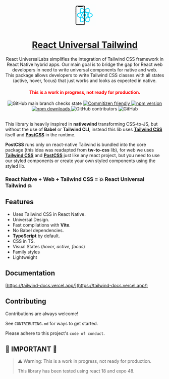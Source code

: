 <div align="center">
  <p align="center">
    <a href="https://tailwind-docs.vercel.app/" target="_blank">
      <img src="./assets/react-universal-tailwind-logo.png" alt="React Universal Tailwind Logo" width="70" height="70">
      <h1 align="center" style="color:red;">React Universal Tailwind</h1>
    </a>
      <p>React UniversalLabs simplifies the integration of Tailwind CSS framework in React Native hybrid apps. Our main goal is to bridge the gap for React web developers in need to write universal components for native and web. <br/> 
      This package allows developers to write Tailwind CSS classes with all states (active, hover, focus) that just works and looks as expected in native.</p>
      <h4 align="center" style="color:red;">This is a work in progress, not ready for production.</h4>
  </p>
  <img alt="GitHub main branch checks state" src="https://img.shields.io/github/checks-status/react-universal/tailwind/main">
  <a href="http://commitizen.github.io/cz-cli/" target="_blank">
    <img alt="Commitizen friendly" src="https://img.shields.io/badge/commitizen-friendly-brightgreen.svg">
  </a>
  <a href="https://www.npmjs.com/package/@universal-labs/primitives" target="_blank">
    <img alt="npm version" src="https://img.shields.io/npm/v/@universal-labs/primitives">
    <img alt="npm downloads" src="https://img.shields.io/npm/dt/@universal-labs/primitives">
  </a>
  <img alt="GitHub contributors" src="https://img.shields.io/github/contributors/react-universal/tailwind">
  <img alt="GitHub" src="https://img.shields.io/github/license/react-universal/tailwind">
</div>
<br />

This library is heavily inspired in **nativewind** transforming CSS-to-JS, but without the use of **Babel** or **Tailwind CLI**, instead this lib uses **[Tailwind CSS](https://tailwindcss.com/)** itself and **[PostCSS](https://postcss.org/)** in the runtime. 

**PostCSS** runs only on react-native Tailwind is bundled into the core package (this idea was readapted from **tw-to-css** lib), for web we uses **[Tailwind CSS](https://tailwindcss.com/)** and **[PostCSS](https://postcss.org/)** just like any react project, but you need to use our styled components or create your own styled components using the styled lib.

### React Native + Web + Tailwind CSS = 💥 React Universal Tailwind 💥

## Features

- Uses Tailwind CSS in React Native.
- Universal Design.
- Fast compilations with **Vite**.
- No Babel dependencies.
- **TypeScript** by default.
- CSS in TS.
- Visual States (*hover, active, focus*)
- Family styles
- Lightweight


## Documentation

[https://tailwind-docs.vercel.app/](https://tailwind-docs.vercel.app/)


## Contributing

Contributions are always welcome!

See `CONTRIBUTING.md` for ways to get started.

Please adhere to this project's `code of conduct`.

## 🚫 IMPORTANT 🚫

> ⚠ Warning: This is a work in progress, not ready for production.
>
> This library has been tested using react 18 and expo 48.
